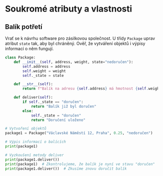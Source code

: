 # Soukromé atributy a vlastnosti

## Balík potřetí

Vrať se k návrhu software pro zásilkovou společnost. U třídy `Package` uprav atribut `state` tak, aby byl chráněný. Ověř, že vytváření objektů i výpisy informací o něm fungují.

```py
class Package:
    def __init__(self, address, weight, state="nedoručen"):
        self.address = address
        self.weight = weight
        self._state = state

    def __str__(self):
        return f"Balík na adresu {self.address} má hmotnost {self.weight} kg a je ve stavu {self._state}."

    def deliver(self):
        if self._state == "doručen":
            return "Balík již byl doručen"
        else:
            self._state = "doručen"
            return "Doručení uloženo"

# Vytvoření objektů
package1 = Package("Václavské Náměstí 12, Praha", 0.25, "nedoručen")

# Výpis informací o balících
print(package1)

# Vyzkoušení metody deliver
print(package1.deliver())
print(package1)  # Zkontrolujeme, že balík je nyní ve stavu "doručen"
print(package1.deliver())  # Zkusíme znovu doručit balík
```
